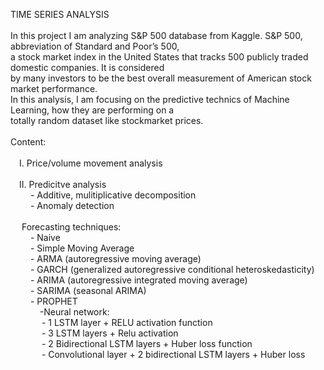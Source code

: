 TIME SERIES ANALYSIS<br>
<br>
In this project I am analyzing S&P 500 database from Kaggle. S&P 500, abbreviation of Standard and Poor’s 500,<br>
a stock market index in the United States that tracks 500 publicly traded domestic companies. It is considered <br>
by many investors to be the best overall measurement of American stock market performance.<br> 
In this analysis, I am focusing on the predictive technics of Machine Learning, how they are performing on a <br>
totally random dataset like stockmarket prices.<br>
<br>
Content:</br>
</br>
&emsp;I. Price/volume movement analysis</br>
</br>
&emsp;II. Predicitve analysis</br>
&emsp;&emsp;    - Additive, mulitiplicative decomposition</br>
&emsp;&emsp;    - Anomaly detection</br>
</br>
 &emsp;   Forecasting techniques:</br>
&emsp;&emsp;    - Naive</br>
&emsp;&emsp;    - Simple Moving Average</br>
&emsp;&emsp;    - ARMA (autoregressive moving average)</br>
 &emsp;&emsp;   - GARCH (generalized autoregressive conditional heteroskedasticity)</br>
  &emsp;&emsp;  - ARIMA (autoregressive integrated moving average)</br>
  &emsp;&emsp;  - SARIMA (seasonal ARIMA)</br>
 &emsp;&emsp;   - PROPHET</br>
 &emsp; &emsp; &ensp; -Neural network:</br>
 &emsp; &emsp;&emsp;      - 1 LSTM layer + RELU activation function</br>
&emsp; &emsp;&emsp;       - 3 LSTM layers + Relu activation</br>
&emsp; &emsp;&emsp;       - 2 Bidirectional LSTM layers + Huber loss function</br>
&emsp; &emsp;&emsp;       - Convolutional layer + 2 bidirectional LSTM layers + Huber loss</br>
       
        
